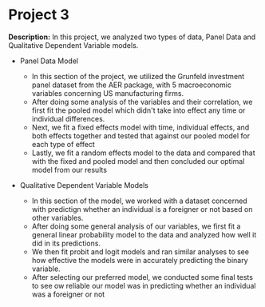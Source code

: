 # Project 3
**Description:** In this project, we analyzed two types of data, Panel Data and Qualitative Dependent Variable models. 

* Panel Data Model
  * In this section of the project, we utilized the Grunfeld investment panel dataset from the AER package, with 5 macroeconomic variables concerning US manufacturing firms.
  * After doing some analysis of the variables and their correlation, we first fit the pooled model which didn't take into effect any time or individual differences.
  * Next, we fit a fixed effects model with time, individual effects, and both effects together and tested that against our pooled model for each type of effect
  * Lastly, we fit a random effects model to the data and compared that with the fixed and pooled model and then concluded our optimal model from our results

* Qualitative Dependent Variable Models
  * In this section of the model, we worked with a dataset concerned with predictign whether an individual is a foreigner or not based on other variables.
  * After doing some general analysis of our variables, we first fit a general linear probability model to the data and analyzed how well it did in its predictions.
  * We then fit probit and logit models and ran similar analyses to see how effective the models were in accurately predicting the binary variable.
  * After selecting our preferred model, we conducted some final tests to see ow reliable our model was in predicting whether an individual was a foreigner or not
